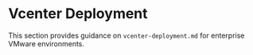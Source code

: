 # Vcenter Deployment

This section provides guidance on `vcenter-deployment.md` for enterprise VMware environments.